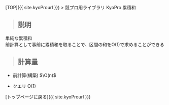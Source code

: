 [TOP]({{ site.kyoProurl }}) > 競プロ用ライブラリ KyoPro 累積和

> ## 説明
単純な累積和<br>
前計算として事前に累積和を取ることで、区間の和をO(1)で求めることができる<br>

> ## 計算量
* 前計算(構築) $\O(n)$

* クエリ O(1)

[トップページに戻る]({{ site.kyoProurl }})